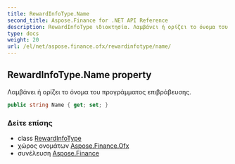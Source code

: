 ```yaml
---
title: RewardInfoType.Name
second_title: Aspose.Finance for .NET API Reference
description: RewardInfoType ιδιοκτησία. Λαμβάνει ή ορίζει το όνομα του προγράμματος επιβράβευσης.
type: docs
weight: 20
url: /el/net/aspose.finance.ofx/rewardinfotype/name/
---
```

## RewardInfoType.Name property

Λαμβάνει ή ορίζει το όνομα του προγράμματος επιβράβευσης.

```csharp
public string Name { get; set; }
```

### Δείτε επίσης

* class [RewardInfoType](../)
* χώρος ονομάτων [Aspose.Finance.Ofx](../../rewardinfotype/)
* συνέλευση [Aspose.Finance](../../../)


